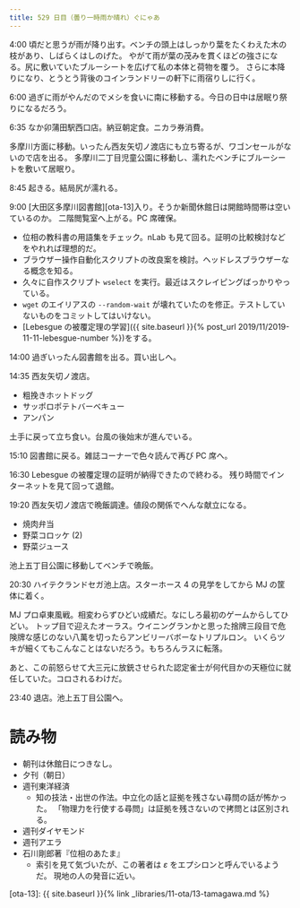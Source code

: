 ```yaml
---
title: 529 日目（曇り一時雨か晴れ）ぐにゃあ
---
```


4:00 頃だと思うが雨が降り出す。ベンチの頭上はしっかり葉をたくわえた木の枝があり、しばらくはしのげた。
やがて雨が葉の茂みを貫くほどの強さになる。尻に敷いていたブルーシートを広げて私の本体と荷物を覆う。
さらに本降りになり、とうとう背後のコインランドリーの軒下に雨宿りしに行く。

6:00 過ぎに雨がやんだのでメシを食いに南に移動する。今日の日中は居眠り祭りになるだろう。

6:35 なか卯蒲田駅西口店。納豆朝定食。ニカラ券消費。

多摩川方面に移動。いったん西友矢切ノ渡店にも立ち寄るが、ワゴンセールがないので店を出る。
多摩川二丁目児童公園に移動し、濡れたベンチにブルーシートを敷いて居眠り。

8:45 起きる。結局尻が濡れる。

9:00 [大田区多摩川図書館][ota-13]入り。そうか新聞休館日は開館時間帯は空いているのか。
二階閲覧室へ上がる。PC 席確保。

* 位相の教科書の用語集をチェック。nLab も見て回る。証明の比較検討などをやれれば理想的だ。
* ブラウザー操作自動化スクリプトの改良案を検討。ヘッドレスブラウザーなる概念を知る。
* 久々に自作スクリプト `wselect` を実行。最近はスクレイピングばっかりやっている。
* `wget` のエイリアスの `--random-wait` が壊れていたのを修正。テストしていないものをコミットしてはいけない。
* [Lebesgue の被覆定理の学習]({{ site.baseurl }}{% post_url 2019/11/2019-11-11-lebesgue-number %})をする。

14:00 過ぎいったん図書館を出る。買い出しへ。

14:35 西友矢切ノ渡店。
* 粗挽きホットドッグ
* サッポロポテトバーベキュー
* アンパン

土手に戻って立ち食い。台風の後始末が進んでいる。

15:10 図書館に戻る。雑誌コーナーで色々読んで再び PC 席へ。

16:30 Lebesgue の被覆定理の証明が納得できたので終わる。
残り時間でインターネットを見て回って退館。

19:20 西友矢切ノ渡店で晩飯調達。値段の関係でへんな献立になる。
* 焼肉弁当
* 野菜コロッケ (2)
* 野菜ジュース

池上五丁目公園に移動してベンチで晩飯。

20:30 ハイテクランドセガ池上店。スターホース 4 の見学をしてから MJ の筐体に着く。

MJ プロ卓東風戦。相変わらずひどい成績だ。なにしろ最初のゲームからしてひどい。
トップ目で迎えたオーラス。ウイニングランかと思った捨牌三段目で危険牌な感じのない八萬を切ったらアンビリーバボーなトリプルロン。
いくらツキが細くてもこんなことはないだろう。もちろんラスに転落。

あと、この前怒らせて大三元に放銃させられた認定雀士が何代目かの天極位に就任していた。コロされるわけだ。

23:40 退店。池上五丁目公園へ。

# 読み物

* 朝刊は休館日につきなし。
* 夕刊（朝日）
* 週刊東洋経済
  * 知の技法・出世の作法。中立化の話と証拠を残さない尋問の話が怖かった。
    「物理力を行使する尋問」は証拠を残さないので拷問とは区別される。
* 週刊ダイヤモンド
* 週刊アエラ
* 石川剛郎著『位相のあたま』
  * 索引を見て気づいたが、この著者は $\varepsilon$ をエプシロンと呼んでいるようだ。
    現地の人の発音に近い。

[ota-13]: {{ site.baseurl }}{% link _libraries/11-ota/13-tamagawa.md %}

